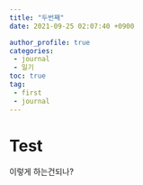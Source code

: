```yaml
---
title: "두번째"
date: 2021-09-25 02:07:40 +0900

author_profile: true
categories:
 - journal
 - 일기
toc: true
tag:
 - first
 - journal
---
```






# Test

이렇게 하는건되나?

